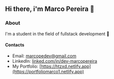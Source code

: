 ## Hi there, i'm Marco Pereira :pushpin:

### About
I'm a student in the field of fullstack development :construction_worker:

#### Contacts
- Email: marcopedev@gmail.com
- LinkedIn: [linked.com/in/dev-marcopereira](https://www.linkedin.com/in/dev-marcopereira)
- My Portfolio: [https://htzxd.netlify.app](https://portfoliomarco1.netlify.app)
